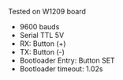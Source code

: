 Tested on W1209 board

- 9600 bauds
- Serial TTL 5V
- RX: Button (+)
- TX: Button (-)
- Bootloader Entry: Button SET
- Bootloader timeout: 1.02s
